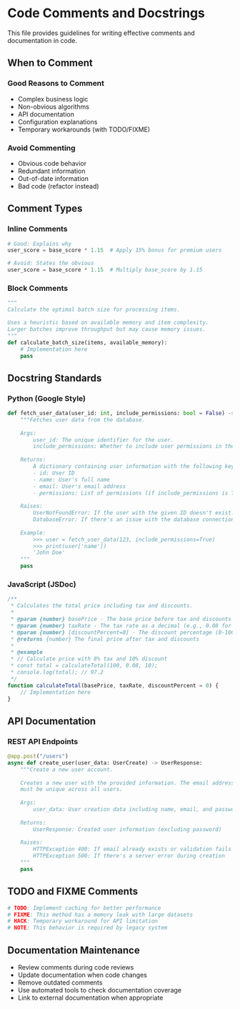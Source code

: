 # Code Comments and Docstrings

This file provides guidelines for writing effective comments and documentation in code.

## When to Comment

### Good Reasons to Comment
- Complex business logic
- Non-obvious algorithms
- API documentation
- Configuration explanations
- Temporary workarounds (with TODO/FIXME)

### Avoid Commenting
- Obvious code behavior
- Redundant information
- Out-of-date information
- Bad code (refactor instead)

## Comment Types

### Inline Comments
```python
# Good: Explains why
user_score = base_score * 1.15  # Apply 15% bonus for premium users

# Avoid: States the obvious
user_score = base_score * 1.15  # Multiply base_score by 1.15
```

### Block Comments
```python
"""
Calculate the optimal batch size for processing items.

Uses a heuristic based on available memory and item complexity.
Larger batches improve throughput but may cause memory issues.
"""
def calculate_batch_size(items, available_memory):
    # Implementation here
    pass
```

## Docstring Standards

### Python (Google Style)
```python
def fetch_user_data(user_id: int, include_permissions: bool = False) -> dict:
    """Fetches user data from the database.
    
    Args:
        user_id: The unique identifier for the user.
        include_permissions: Whether to include user permissions in the result.
        
    Returns:
        A dictionary containing user information with the following keys:
        - id: User ID
        - name: User's full name
        - email: User's email address
        - permissions: List of permissions (if include_permissions is True)
        
    Raises:
        UserNotFoundError: If the user with the given ID doesn't exist.
        DatabaseError: If there's an issue with the database connection.
        
    Example:
        >>> user = fetch_user_data(123, include_permissions=True)
        >>> print(user['name'])
        'John Doe'
    """
    pass
```

### JavaScript (JSDoc)
```javascript
/**
 * Calculates the total price including tax and discounts.
 * 
 * @param {number} basePrice - The base price before tax and discounts
 * @param {number} taxRate - The tax rate as a decimal (e.g., 0.08 for 8%)
 * @param {number} [discountPercent=0] - The discount percentage (0-100)
 * @returns {number} The final price after tax and discounts
 * 
 * @example
 * // Calculate price with 8% tax and 10% discount
 * const total = calculateTotal(100, 0.08, 10);
 * console.log(total); // 97.2
 */
function calculateTotal(basePrice, taxRate, discountPercent = 0) {
    // Implementation here
}
```

## API Documentation

### REST API Endpoints
```python
@app.post("/users")
async def create_user(user_data: UserCreate) -> UserResponse:
    """Create a new user account.
    
    Creates a new user with the provided information. The email address
    must be unique across all users.
    
    Args:
        user_data: User creation data including name, email, and password
        
    Returns:
        UserResponse: Created user information (excluding password)
        
    Raises:
        HTTPException 400: If email already exists or validation fails
        HTTPException 500: If there's a server error during creation
    """
    pass
```

## TODO and FIXME Comments

```python
# TODO: Implement caching for better performance
# FIXME: This method has a memory leak with large datasets
# HACK: Temporary workaround for API limitation
# NOTE: This behavior is required by legacy system
```

## Documentation Maintenance

- Review comments during code reviews
- Update documentation when code changes
- Remove outdated comments
- Use automated tools to check documentation coverage
- Link to external documentation when appropriate
